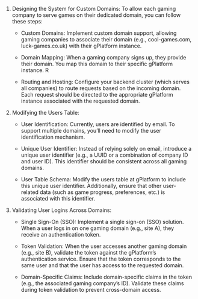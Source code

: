 1. Designing the System for Custom Domains: To allow each gaming company to serve games on their dedicated domain, you can follow these steps:

    - Custom Domains: Implement custom domain support, allowing gaming companies to associate their domain (e.g., cool-games.com, luck-games.co.uk) with their gPlatform instance.

    - Domain Mapping: When a gaming company signs up, they provide their domain. You map this domain to their specific gPlatform instance.
R
    - Routing and Hosting: Configure your backend cluster (which serves all companies) to route requests based on the incoming domain. Each request should be directed to the appropriate gPlatform instance associated with the requested domain.

2. Modifying the Users Table:

    - User Identification: Currently, users are identified by email. To support multiple domains, you’ll need to modify the user identification mechanism.

    - Unique User Identifier: Instead of relying solely on email, introduce a unique user identifier (e.g., a UUID or a combination of company ID and user ID). This identifier should be consistent across all gaming domains.

    - User Table Schema: Modify the users table at gPlatform to include this unique user identifier. Additionally, ensure that other user-related data (such as game progress, preferences, etc.) is associated with this identifier.

3. Validating User Logins Across Domains:

    - Single Sign-On (SSO): Implement a single sign-on (SSO) solution. When a user logs in on one gaming domain (e.g., site A), they receive an authentication token.

    - Token Validation: When the user accesses another gaming domain (e.g., site B), validate the token against the gPlatform’s authentication service. Ensure that the token corresponds to the same user and that the user has access to the requested domain.

    - Domain-Specific Claims: Include domain-specific claims in the token (e.g., the associated gaming company’s ID). Validate these claims during token validation to prevent cross-domain access.